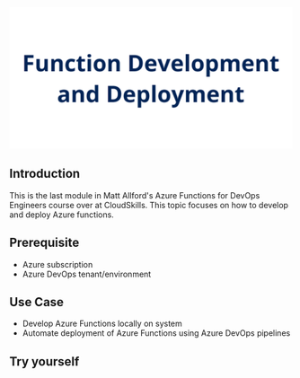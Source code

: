 ![](./img/banner.png)

## Introduction

This is the last module in Matt Allford's Azure Functions for DevOps Engineers course over at CloudSkills. This topic focuses on how to develop and deploy Azure functions.

## Prerequisite

- Azure subscription
- Azure DevOps tenant/environment

## Use Case

- Develop Azure Functions locally on system
- Automate deployment of Azure Functions using Azure DevOps pipelines

## Try yourself

